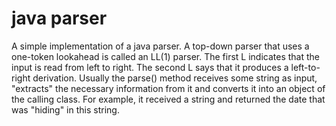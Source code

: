 # java parser
A simple implementation of a java parser.
A top-down parser that uses a one-token lookahead is called an LL(1) parser. 
The first L indicates that the input is read from left to right. 
The second L says that it produces a left-to-right derivation.
Usually the parse() method receives some string as input, "extracts" 
the necessary information from it and converts it into an object of the calling class. 
For example, it received a string and returned the date that was "hiding" in this string.
